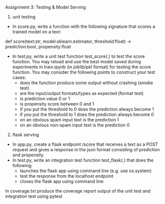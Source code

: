 Assignment 3: Testing & Model Serving

1. unit testing
- In score.py, write a function with the following signature that scores a trained model on a text:

def score(text:str,
         model:sklearn.estimator,
         threshold:float) -> prediction:bool,
                             propensity:float
- In test.py, write a unit test function test_score(.) to test the score function.
You may reload and use the best model saved during experiments in train.ipynb (in joblib/pkl format) for testing the score function.
You may consider the following points to construct your test cases:
    - does the function produce some output without crashing (smoke test)
    - are the input/output formats/types as expected (format test)
    - is prediction value 0 or 1
    - is propensity score between 0 and 1
    - if you put the threshold to 0 does the prediction always become 1
    - if you put the threshold to 1 does the prediction always become 0
    - on an obvious spam input text is the prediction 1
    - on an obvious non-spam input text is the prediction 0

2. flask serving
- In app.py, create a flask endpoint /score that receives a text as a POST request and gives a response in the json format consisting of prediction and propensity
- In test.py, write an integration test function test_flask(.) that does the following:
    - launches the flask app using command line (e.g. use os.system)
    - test the response from the localhost endpoint
    - closes the flask app using command line

In coverage.txt produce the coverage report output of the unit test and integration test using pytest
